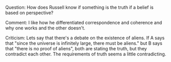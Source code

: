 Question: How does Russell know if something is the truth if a belief is based on perspective?

Comment: I like how he differentiated correspondence and coherence and why one works and the other doesn't.

Criticism: Lets say that there's a debate on the existence of aliens. If A says that "since the universe is infinitely large, there must be aliens." but B says that "there is no proof of aliens", both are stating the truth, but they contradict each other. The requirements of truth seems a little contradicting.